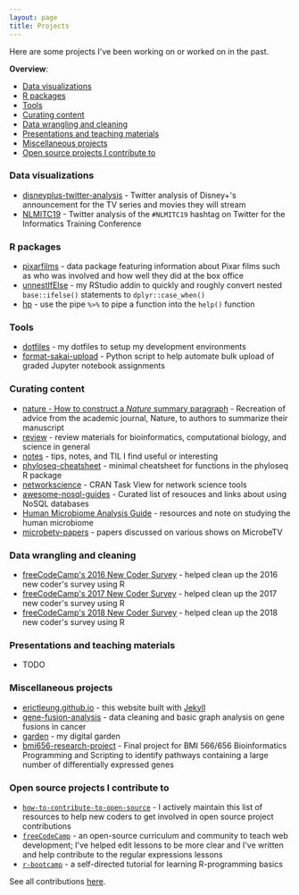 ```yaml
---
layout: page
title: Projects
---
```


Here are some projects I've been working on or worked on in the past.

**Overview**:

- [Data visualizations](#data-visualizations)
- [R packages](#r-packages)
- [Tools](#tools)
- [Curating content](#curating-content)
- [Data wrangling and cleaning](#data-wrangling-and-cleaning)
- [Presentations and teaching materials](#presentations-and-teaching-materials)
- [Miscellaneous projects](#miscellaneous-projects)
- [Open source projects I contribute to](#open-source-projects-i-contribute-to)

### Data visualizations

- [disneyplus-twitter-analysis](//github.com/erictleung/disneyplus-twitter-analysis) - Twitter analysis of Disney+'s announcement for the TV series and movies they will stream
- [NLMITC19](//github.com/erictleung/NLMITC19) - Twitter analysis of the `#NLMITC19` hashtag on Twitter for the Informatics Training Conference

### R packages

- [pixarfilms](//github.com/erictleung/pixarfilms) - data package featuring information about Pixar films such as who was involved and how well they did at the box office
- [unnestIfElse](//github.com/erictleung/unnestIfElse) - my RStudio addin to quickly and roughly convert nested `base::ifelse()` statements to `dplyr::case_when()`
- [hp](//github.com/erictleung/hp) - use the pipe `%>%` to pipe a function into the `help()` function

### Tools

- [dotfiles](//github.com/erictleung/dotfiles) - my dotfiles to setup my development environments
- [format-sakai-upload](//github.com/erictleung/format-sakai-upload) - Python script to help automate bulk upload of graded Jupyter notebook assignments

### Curating content

- [nature - How to construct a _Nature_ summary paragraph](natureabstract) - Recreation of advice from the academic journal, Nature, to authors to summarize their manuscript
- [review](//github.com/erictleung/review) - review materials for bioinformatics, computational biology, and science in general
- [notes](//github.com/erictleung/notes) - tips, notes, and TIL I find useful or interesting
- [phyloseq-cheatsheet](//github.com/erictleung/phyloseq-cheatsheet) - minimal cheatsheet for functions in the phyloseq R package
- [networkscience](//github.com/erictleung/networkscience) - CRAN Task View for network science tools
- [awesome-nosql-guides](//github.com/erictleung/awesome-nosql-guides) - Curated list of resouces and links about using NoSQL databases
- [Human Microbiome Analysis Guide](//github.com/erictleung/microbiome-analysis-resources) - resources and note on studying the human microbiome
- [microbetv-papers](//github.com/erictleung/microbetv-papers) - papers discussed on various shows on MicrobeTV

### Data wrangling and cleaning

- [freeCodeCamp's 2016 New Coder Survey](//github.com/freeCodeCamp/2016-new-coder-survey) - helped clean up the 2016 new coder's survey using R
- [freeCodeCamp's 2017 New Coder Survey](//github.com/freeCodeCamp/2017-new-coder-survey) - helped clean up the 2017 new coder's survey using R
- [freeCodeCamp's 2018 New Coder Survey](//github.com/freeCodeCamp/2018-new-coder-survey) - helped clean up the 2018 new coder's survey using R

### Presentations and teaching materials

- TODO

### Miscellaneous projects

- [erictleung.github.io](//github.com/erictleung/erictleung.github.io) - this website built with [Jekyll](//jekyllrb.com)
- [gene-fusion-analysis](//github.com/erictleung/gene-fusion-analysis) - data cleaning and basic graph analysis on gene fusions in cancer
- [garden](garden) - my digital garden
- [bmi656-research-project](https://github.com/erictleung/bmi656-research-project) - Final project for BMI 566/656 Bioinformatics Programming and Scripting to identify pathways containing a large number of differentially expressed genes

### Open source projects I contribute to

- [`how-to-contribute-to-open-source`](//github.com/freeCodeCamp/how-to-contribute-to-open-source) - I actively maintain this list of resources to help new coders to get involved in open source project contributions
- [`freeCodeCamp`](//github.com/freeCodeCamp/freeCodeCamp) - an open-source curriculum and community to teach web development; I've helped edit lessons to be more clear and I've written and help contribute to the regular expressions lessons
- [`r-bootcamp`](//github.com/laderast/r-bootcam://github.com/laderast/r-bootcamp) - a self-directed tutorial for learning R-programming basics

See all contributions
[here](//github.com/pulls?q=is%3Apr+author%3Aerictleung+archived%3Afalse+is%3Aclosed+sort%3Acreated-as://github.com/pulls?q=is%3Apr+author%3Aerictleung+archived%3Afalse+is%3Aclosed+sort%3Acreated-asc).
